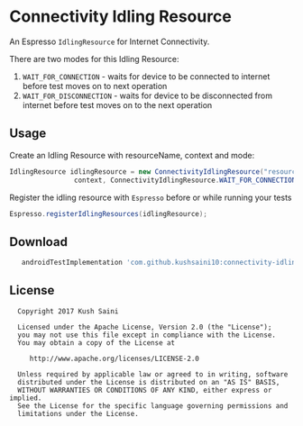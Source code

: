 Connectivity Idling Resource
============================

An Espresso `IdlingResource` for Internet Connectivity.

There are two modes for this Idling Resource:
1. `WAIT_FOR_CONNECTION` - waits for device to be connected to internet before test moves on to next operation
2. `WAIT_FOR_DISCONNECTION` - waits for device to be disconnected from internet before test moves on to the next operation



Usage
-----

Create an Idling Resource with resourceName, context and mode:
```java
IdlingResource idlingResource = new ConnectivityIdlingResource("resourceName",
                context, ConnectivityIdlingResource.WAIT_FOR_CONNECTION);
```

Register the idling resource with `Espresso` before or while running your tests
```java
Espresso.registerIdlingResources(idlingResource);
```



Download
-------

```   groovy
   androidTestImplementation 'com.github.kushsaini10:connectivity-idling-resource:1.0.0'
```



License
-------

      Copyright 2017 Kush Saini
   
      Licensed under the Apache License, Version 2.0 (the "License");
      you may not use this file except in compliance with the License.
      You may obtain a copy of the License at

         http://www.apache.org/licenses/LICENSE-2.0

      Unless required by applicable law or agreed to in writing, software
      distributed under the License is distributed on an "AS IS" BASIS,
      WITHOUT WARRANTIES OR CONDITIONS OF ANY KIND, either express or implied.
      See the License for the specific language governing permissions and
      limitations under the License.
